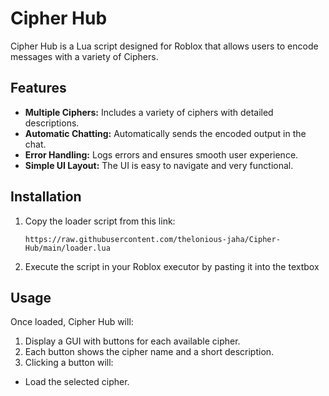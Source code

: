 # Cipher Hub

Cipher Hub is a Lua script designed for Roblox that allows users to encode messages with a variety of Ciphers.

## Features

- **Multiple Ciphers:** Includes a variety of ciphers with detailed descriptions.
- **Automatic Chatting:** Automatically sends the encoded output in the chat.
- **Error Handling:** Logs errors and ensures smooth user experience.
- **Simple UI Layout:** The UI is easy to navigate and very functional.

## Installation

1. Copy the loader script from this link:
   ```
   https://raw.githubusercontent.com/thelonious-jaha/Cipher-Hub/main/loader.lua
   ```
2. Execute the script in your Roblox executor by pasting it into the textbox

## Usage

Once loaded, Cipher Hub will:

1. Display a GUI with buttons for each available cipher.
2. Each button shows the cipher name and a short description.
3. Clicking a button will:
- Load the selected cipher.
